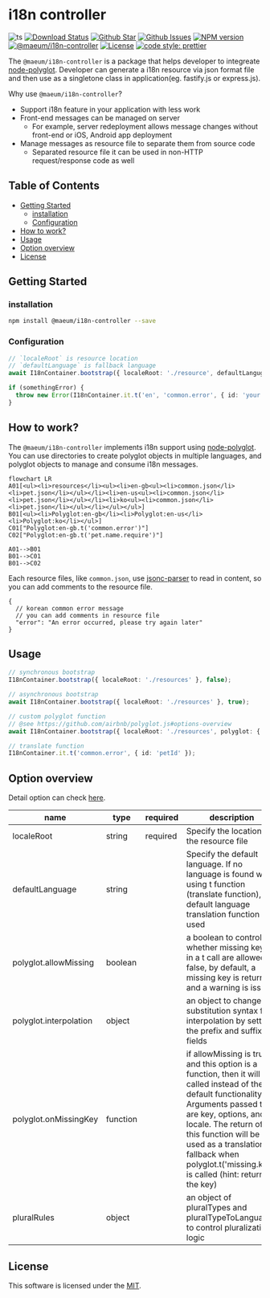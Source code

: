 # i18n controller

![ts](https://flat.badgen.net/badge/Built%20With/TypeScript/blue)
[![Download Status](https://img.shields.io/npm/dw/@maeum/i18n-controller.svg?style=flat-square)](https://npmcharts.com/compare/@maeum/i18n-controller)
[![Github Star](https://img.shields.io/github/stars/maeumjs/i18n-controller.svg?style=flat-square)](https://github.com/maeumjs/i18n-controller)
[![Github Issues](https://img.shields.io/github/issues-raw/maeumjs/i18n-controller.svg?style=flat-square)](https://github.com/maeumjs/i18n-controller/issues)
[![NPM version](https://img.shields.io/npm/v/@maeum/i18n-controller.svg?style=flat-square)](https://www.npmjs.com/package/@maeum/i18n-controller)
[![@maeum/i18n-controller](https://github.com/maeumjs/i18n-controller/actions/workflows/ci.yml/badge.svg?style=flat-square)](https://github.com/maeumjs/i18n-controller/actions/workflows/ci.yml)
[![License](https://img.shields.io/npm/l/@maeum/i18n-controller.svg?style=flat-square)](https://github.com/maeumjs/i18n-controller/blob/master/LICENSE)
[![code style: prettier](https://img.shields.io/badge/code_style-prettier-ff69b4.svg?style=flat-square)](https://github.com/prettier/prettier)

The `@maeum/i18n-controller` is a package that helps developer to integreate [node-polyglot](https://airbnb.io/polyglot.js/). Developer can generate a i18n resource via json format file and then use as a singletone class in application(eg. fastify.js or express.js).

Why use `@maeum/i18n-controller`?

- Support i18n feature in your application with less work
- Front-end messages can be managed on server
  - For example, server redeployment allows message changes without front-end or iOS, Android app deployment
- Manage messages as resource file to separate them from source code
  - Separated resource file it can be used in non-HTTP request/response code as well

## Table of Contents <!-- omit in toc -->

- [Getting Started](#getting-started)
  - [installation](#installation)
  - [Configuration](#configuration)
- [How to work?](#how-to-work)
- [Usage](#usage)
- [Option overview](#option-overview)
- [License](#license)

## Getting Started

### installation

```bash
npm install @maeum/i18n-controller --save
```

### Configuration

```ts
// `localeRoot` is resource location
// `defaultLanguage` is fallback language
await I18nContainer.bootstrap({ localeRoot: './resource', defaultLanguge: 'en' }, true);

if (somethingError) {
  throw new Error(I18nContainer.it.t('en', 'common.error', { id: 'your pet id' }));
}
```

## How to work?

The `@maeum/i18n-controller` implements i18n support using [node-polyglot](https://airbnb.io/polyglot.js/). You can use directories to create polyglot objects in multiple languages, and polyglot objects to manage and consume i18n messages.

```mermaid
flowchart LR
A01[<ul><li>resources</li><ul><li>en-gb<ul><li>common.json</li><li>pet.json</li></ul></li><li>en-us<ul><li>common.json</li><li>pet.json</li></ul></li><li>ko<ul><li>common.json</li><li>pet.json</li></ul></li></ul></ul>]
B01[<ul><li>Polyglot:en-gb</li><li>Polyglot:en-us</li><li>Polyglot:ko</li></ul>]
C01["Polyglot:en-gb.t('common.error')"]
C02["Polyglot:en-gb.t('pet.name.require')"]

A01-->B01
B01-->C01
B01-->C02
```

Each resource files, like `common.json`, use [jsonc-parser](https://www.npmjs.com/package/jsonc-parser) to read in content, so you can add comments to the resource file.

```jsonc
{
  // korean common error message
  // you can add comments in resource file
  "error": "An error occurred, please try again later"
}
```

## Usage

```ts
// synchronous bootstrap
I18nContainer.bootstrap({ localeRoot: './resources' }, false);

// asynchronous bootstrap
await I18nContainer.bootstrap({ localeRoot: './resources' }, true);

// custom polyglot function
// @see https://github.com/airbnb/polyglot.js#options-overview
await I18nContainer.bootstrap({ localeRoot: './resources', polyglot: { ...your custom option } }, true);

// translate function
I18nContainer.it.t('common.error', { id: 'petId' });
```

## Option overview

Detail option can check [here](https://github.com/maeumjs/i18n-controller/blob/master/src/interfaces/I18nContainerOption.ts).

| name                   | type     | required | description                                                                                                                                                                                                                                                                                                  |
| ---------------------- | -------- | -------- | ------------------------------------------------------------------------------------------------------------------------------------------------------------------------------------------------------------------------------------------------------------------------------------------------------------ |
| localeRoot             | string   | required | Specify the location of the resource file                                                                                                                                                                                                                                                                    |
| defaultLanguage        | string   |          | Specify the default language. If no language is found when using t function (translate function), the default language translation function is used                                                                                                                                                          |
| polyglot.allowMissing  | boolean  |          | a boolean to control whether missing keys in a t call are allowed. If false, by default, a missing key is returned and a warning is issued                                                                                                                                                                   |
| polyglot.interpolation | object   |          | an object to change the substitution syntax for interpolation by setting the prefix and suffix fields                                                                                                                                                                                                        |
| polyglot.onMissingKey  | function |          | if allowMissing is true, and this option is a function, then it will be called instead of the default functionality. Arguments passed to it are key, options, and locale. The return of this function will be used as a translation fallback when polyglot.t('missing.key') is called (hint: return the key) |
| pluralRules            | object   |          | an object of pluralTypes and pluralTypeToLanguages to control pluralization logic                                                                                                                                                                                                                            |

## License

This software is licensed under the [MIT](https://github.com/maeumjs/i18n-controller/blob/master/LICENSE).
